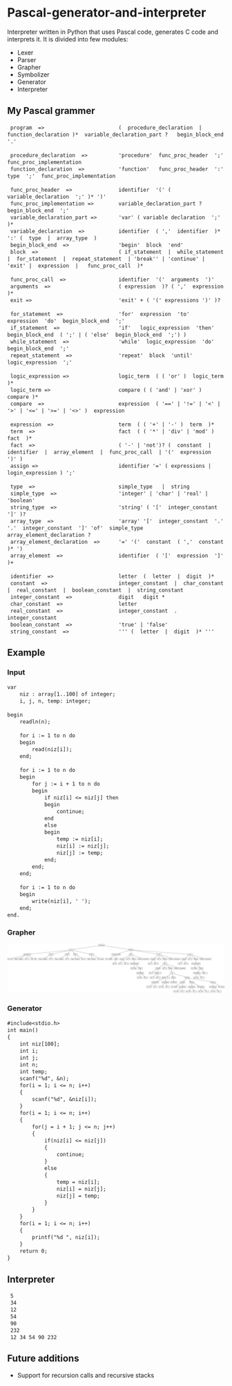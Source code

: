 # Pascal-generator-and-interpreter
Interpreter written in Python that uses Pascal code, generates C code and interprets it. It is divided into few modules:
- Lexer
- Parser
- Grapher
- Symbolizer
- Generator
- Interpreter

## My Pascal grammer

     program  =>                        (  procedure_declaration  |  function_declaration )*  variable_declaration_part ?   begin_block_end  '.'

     procedure_declaration  =>          'procedure'  func_proc_header  ';'  func_proc_implementation
     function_declaration  =>           'function'   func_proc_header  ':'  type  ';'  func_proc_implementation

     func_proc_header  =>               identifier  '(' (  variable_declaration  ';' )* ')'
     func_proc_implementation =>        variable_declaration_part ?  begin_block_end  ';'
     variable_declaration_part =>       'var' ( variable declaration  ';' )*
     variable_declaration  =>           identifier  ( ','  identifier  )* ':' (  type  |  array_type  )
     begin_block_end  =>                'begin'  block  'end'
     block  =>                          ( if_statement  |  while_statement  |  for_statement  |  repeat_statement  | 'break'' | 'continue' | 'exit' |  expression  |   func_proc_call  )*

     func_proc_call  =>                 identifier  '('  arguments  ')'
     arguments  =>                      ( expression  )? ( ','  expression  )*
     exit =>                            'exit' + ( '(' expressions ')' )?

     for_statement  =>                  'for'  expression  'to'  expression  'do'  begin_block_end  ';'
     if_statement  =>                   'if'   logic_expression  'then'  begin_block_end  ( ';' | ( 'else'  begin_block_end  ';') )
     while_statement  =>                'while'  logic_expression  'do'  begin_block_end  ';'
     repeat_statement  =>               'repeat'  block  'until'  logic_expression  ';'

     logic_expression =>                logic_term  ( ( 'or' )  logic_term )*
     logic_term =>                      compare ( ( 'and' | 'xor' ) compare )*
     compare  =>                        expression  ( '==' | '!=' | '<' | '>' | '<=' | '>=' | '<>' )  expression

     expression  =>                     term  ( ( '+' | '-' )  term  )*
     term  =>                           fact  ( ( '*' | 'div' | 'mod' )  fact  )*
     fact  =>                           ( '-' | 'not')? (  constant  |  identifier  |  array_element  |  func_proc_call  | '('  expression  ')' )
     assign =>                          identifier '=' ( expressions | login_expression ) ';'

     type  =>                           simple_type   |  string
     simple_type  =>                    'integer' | 'char' | 'real' | 'boolean'
     string_type  =>                    'string' ( '['  integer_constant  ']' )?
     array_type  =>                     'array' '['  integer_constant  '.' '.'  integer_constant  ']' 'of'  simple_type   array_element_declaration ?
     array_element_declaration  =>      '=' '('  constant  ( ','  constant  )* ')
     array_element  =>                  identifier  ( '['  expression  ']' )+

     identifier  =>                     letter  (  letter  |  digit  )*
     constant  =>                       integer_constant  |  char_constant  |  real_constant  |  boolean_constant  |  string_constant
     integer_constant  =>               digit   digit *
     char_constant  =>                  letter
     real_constant  =>                  integer_constant  .  integer_constant
     boolean_constant  =>               'true' | 'false'
     string_constant  =>                ''' (  letter  |  digit  )* '''

## Example

### Input

    var
        niz : array[1..100] of integer;
        i, j, n, temp: integer;

    begin
        readln(n);

        for i := 1 to n do
        begin
            read(niz[i]);
        end;

        for i := 1 to n do
        begin
            for j := i + 1 to n do
            begin
                if niz[i] <= niz[j] then
                begin
                    continue;
                end
                else
                begin
                    temp := niz[i];
                    niz[i] := niz[j];
                    niz[j] := temp;
                end;
            end;
        end;

        for i := 1 to n do
        begin
            write(niz[i], ' ');
        end;
    end.
    
### Grapher

![alt text](https://github.com/gojkovicmatija99/Pascal-generator-and-interpreter/blob/master/graph.png)

### Generator
    
    #include<stdio.h>
    int main()
    {
        int niz[100];
        int i;
        int j;
        int n;
        int temp;
        scanf("%d", &n);
        for(i = 1; i <= n; i++)
        {
            scanf("%d", &niz[i]);
        }
        for(i = 1; i <= n; i++)
        {
            for(j = i + 1; j <= n; j++)
            {
                if(niz[i] <= niz[j])
                {
                    continue;
                }
                else
                {
                    temp = niz[i];
                    niz[i] = niz[j];
                    niz[j] = temp;
                }
            }
        }
        for(i = 1; i <= n; i++)
        {
            printf("%d ", niz[i]);
        }
        return 0;
    }
    
## Interpreter

     5
     34
     12
     54
     90
     232
     12 34 54 90 232 
    
## Future additions

- Support for recursion calls and recursive stacks
